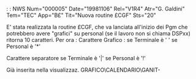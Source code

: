 :  : NWS Num="000005" Date="19981106" Rel="V1R4" Atr="G. Galdini" Tem="TEC" App="B£" Tit="Nuova routine £CGF" Sts="20"

E' stata realizzata la routine £CGF, che va lanciata all'inizio dei Pgm che potrebbero avere "grafici" su personal (se il lavoro non si chiama DSPxx) ritorna 10 caratteri. Per ora : 
Carattere Grafico : 
se Terminale è     ' '
se Personal è      '\*'

Carattere separatore
se Terminale è     '|'
se Personal è      '!'

Già inserita nella visualizzaz. GRAFICO\CALENDARIO\GANIT-

